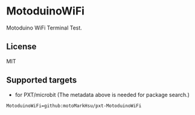 # MotoduinoWiFi

Motoduino WiFi Terminal Test.

## License

MIT

## Supported targets

* for PXT/microbit
(The metadata above is needed for package search.)

```package
MotoduinoWiFi=github:motoMarkHsu/pxt-MotoduinoWiFi
```